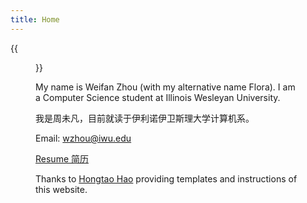 ```yaml
---
title: Home
---
```


{{<figure src="Weifan.jpg" title="Photo taken by my friend in 2024, Canada (照片由朋友拍摄于2024年)" width="450">}}

My name is Weifan Zhou (with my alternative name Flora). I am a Computer Science student at Illinois Wesleyan University.   

我是周未凡，目前就读于伊利诺伊卫斯理大学计算机系。  

Email: wzhou@iwu.edu

<a href = "Resume -- Weifan Zhou.pdf" target = "_blank"> Resume 简历</a>

Thanks to <a href = "https://hongtaoh.com/" target = "_blank">Hongtao Hao</a> providing templates and instructions of this website.